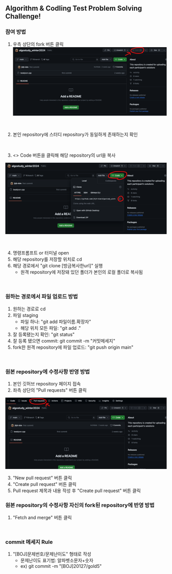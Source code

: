 ## Algorithm & Codling Test Problem Solving Challenge!

### 참여 방법
1. 우측 상단의 fork 버튼 클릭
![AltText](images/image.png)

<br>

2. 본인 repository에 스터디 repository가 동일하게 존재하는지 확인

<br>

3. <> Code 버튼을 클릭해 해당 repository의 url을 복사

![Alt text](images/image-1.png)

<br>

4. 명령프롬프트 or 터미널 open
5. 해당 repository를 저장할 위치로 cd
6. 해당 경로에서 "git clone [방금복사한url]" 실행
   - 원격 repository에 저장돼 있던 폴더가 본인의 로컬 폴더로 복사됨

<br>

### 원하는 경로에서 파일 업로드 방법
   1. 원하는 경로로 cd 
   2. 파일 staging
      -  파일 하나: "git add 파일이름.확장자"
      -  해당 위치 모든 파일: "git add ."
   3. 잘 등록됐는지 확인: "git status"
   4. 잘 등록 됐으면 commit: git commit -m "커밋메세지"
   5. fork한 원격 repository에 파일 업로드: "git push origin main"

<br>

### 원본 repository에 수정사항 반영 방법
1. 본인 깃허브 repository 페이지 접속
2. 좌측 상단의 "Pull requests" 버튼 클릭

![Alt text](images/image-2.png)

3. "New pull request" 버튼 클릭
4. "Create pull request" 버튼 클릭
5. Pull request 제목과 내용 작성 후 "Create pull request" 버튼 클릭


### 원본 repository의 수정사항 자신의 fork된 repository에 반영 방법
1. "Fetch and merge" 버튼 클릭

<br>

### commit 메세지 Rule
1. "[BOJ]문제번호/문제난이도" 형태로 작성
   - 문제난이도 표기법: 알파벳소문자+숫자
   - ex) git commit -m "[BOJ]20127/gold5"
  